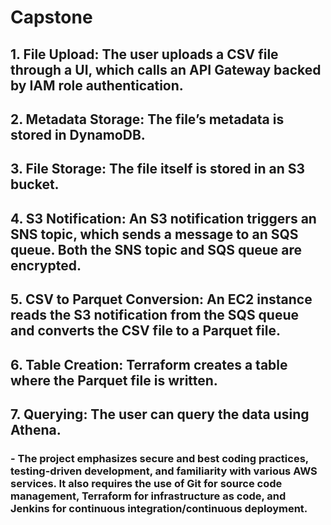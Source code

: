 # Capstone 

## 1. File Upload: The user uploads a CSV file through a UI, which calls an API Gateway backed by IAM role authentication.
## 2. Metadata Storage: The file’s metadata is stored in DynamoDB.
## 3. File Storage: The file itself is stored in an S3 bucket.
## 4. S3 Notification: An S3 notification triggers an SNS topic, which sends a message to an SQS queue. Both the SNS topic and SQS queue are encrypted.
## 5. CSV to Parquet Conversion: An EC2 instance reads the S3 notification from the SQS queue and converts the CSV file to a Parquet file.
## 6. Table Creation: Terraform creates a table where the Parquet file is written.
## 7. Querying: The user can query the data using Athena.

### - The project emphasizes secure and best coding practices, testing-driven development, and familiarity with various AWS services. It also requires the use of Git for source code management, Terraform for infrastructure as code, and Jenkins for continuous integration/continuous deployment.